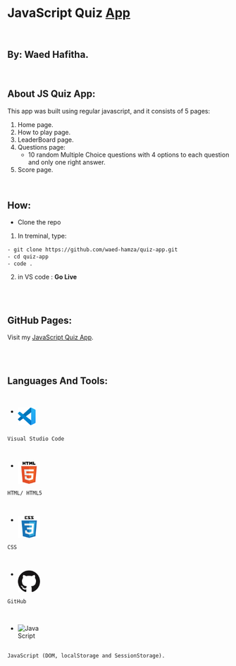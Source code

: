 # JavaScript Quiz [App][1]

<br/>

## By: Waed Hafitha.

<br/>

## About JS Quiz App:
This app was built using regular javascript, and it consists of 5 pages:
1. Home page.
2. How to play page.
3. LeaderBoard page.
4. Questions page:
    - 10 random Multiple Choice questions with 4 options to each question and only one right answer.
5. Score page.

<br/>


## How: 
 - Clone the repo 
 1. In treminal, type:

 ```
 - git clone https://github.com/waed-hamza/quiz-app.git
 - cd quiz-app
 - code .
 ```

 2. in VS code :
 **Go Live**

<br><br>

## GitHub Pages:
Visit my [JavaScript Quiz App][1].

<br><br>


## Languages And Tools:
<br/>

* <img align="left" alt="Visual Studio Code" width="40px" src="https://raw.githubusercontent.com/github/explore/80688e429a7d4ef2fca1e82350fe8e3517d3494d/topics/visual-studio-code/visual-studio-code.png" /> 

<br/>

    Visual Studio Code

<br/> 

* <img align="left" alt="Visual Studio Code" width="50px" src="https://raw.githubusercontent.com/github/explore/80688e429a7d4ef2fca1e82350fe8e3517d3494d/topics/html/html.png" /> 

<br/>

    HTML/ HTML5

<br/> 

* <img align="left" alt="Visual Studio Code" width="50px" src="https://raw.githubusercontent.com/github/explore/80688e429a7d4ef2fca1e82350fe8e3517d3494d/topics/css/css.png" /> 

<br/>

    CSS

<br/> 

* <img align="left" alt="Visual Studio Code" width="50px" src="https://raw.githubusercontent.com/github/explore/78df643247d429f6cc873026c0622819ad797942/topics/github/github.png" /> 

<br/>

    GitHub

<br/>

* <img align="left" alt="JavaScript" width="50px" src="https://cdn.iconscout.com/icon/free/png-256/javascript-2038874-1720087.png"/> 

<br/>

    JavaScript (DOM, localStorage and SessionStorage).

<br/>

[1]:https://waed-hamza.github.io/quiz-app/
